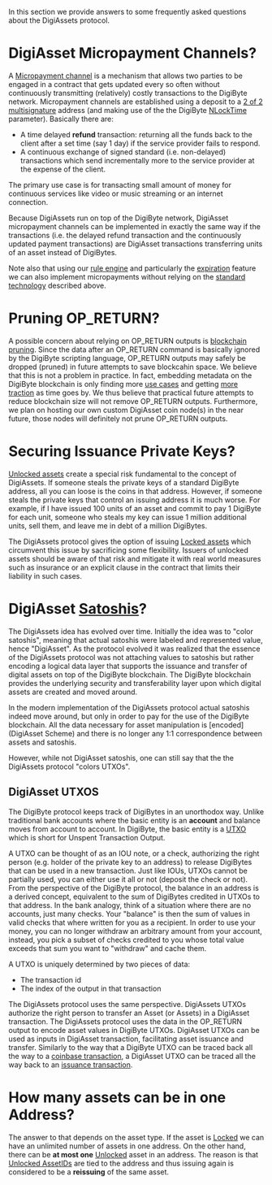 In this section we provide answers to some frequently asked questions about the DigiAssets protocol.

# DigiAsset Micropayment Channels?
A [Micropayment channel](https://bitcoin.org/en/developer-guide#micropayment-channel) is a mechanism that allows two parties to be engaged in a contract that gets updated every so often without continuously transmitting (relatively) costly transactions to the DigiByte network. Micropayment channels are established using a deposit to a [2 of 2 multisignature](DigiAsset%20Scheme#multisignature-addresses-multisig) address (and making use of the the DigiByte [NLockTime](https://en.DigiByte.it/wiki/NLockTime) parameter). Basically there are:
* A time delayed **refund** transaction: returning all the funds back to the client after a set time (say 1 day) if the service provider fails to respond.
* A continuous exchange of signed standard (i.e. non-delayed) transactions which send incrementally more to the service provider at the expense of the client. 

The primary use case is for transacting small amount of money for continuous services like video or music streaming or an internet connection.
 
Because DigiAssets run on top of the DigiByte network, DigiAsset micropayment channels can be implemented in exactly the same way if the transactions (i.e. the delayed refund transaction and the continuously updated payment transactions) are DigiAsset transactions transferring units of an asset instead of DigiBytes.

Note also that using our [rule engine](Rules) and particularly the [expiration](Rules#expiration) feature we can also implement micropayments without relying on the [standard technology](https://DigiBytej.github.io/working-with-micropayments) described above.

# Pruning OP_RETURN?

A possible concern about relying on OP_RETURN outputs is [blockchain pruning](https://en.DigiByte.it/wiki/Scalability#Storage). Since the data after an OP_RETURN command is basically ignored by the DigiByte scripting language, OP_RETURN outputs may safely be dropped (pruned) in future attempts to save blockcahin space. We believe that this is not a problem in practice. In fact, embedding metadata on the DigiByte blockchain is only finding more [use cases](http://www.coindesk.com/DigiByte-core-dev-update-5-transaction-fees-embedded-data/) and getting [more traction](http://www.slideshare.net/coinspark/DigiByte-2-and-opreturns-the-blockchain-as-tcpip/30) as time goes by. We thus believe that practical future attempts to reduce blockchain size will not remove OP_RETURN outputs. Furthermore, we plan on hosting our own custom DigiAsset coin node(s) in the near future, those nodes will definitely not prune OP_RETURN outputs.

# Securing Issuance Private Keys?
[Unlocked assets](Benefits#unlocked-assets) create a special risk fundamental to the concept of DigiAssets. 
If someone steals the private keys of a standard DigiByte address, all you can loose is the coins in that address. However, if someone steals the private keys that control an issuing address it is much worse. For example, if I have issued 100 units of an asset and commit to pay 1 DigiByte for each unit, someone who steals my key can issue 1 million additional units, sell them, and leave me in debt of a million DigiBytes.

The DigiAssets protocol gives the option of issuing [Locked assets](Benefits#locked-assets) which circumvent this issue by sacrificing some flexibility. Issuers of unlocked assets should be aware of that risk and mitigate it with real world measures such as insurance or an explicit clause in the contract that limits their liability in such cases.  

# DigiAsset [Satoshis](http://DigiByte.stackexchange.com/a/117)?
The DigiAssets idea has evolved over time. Initially the idea was to "color satoshis", meaning that actual satoshis were labeled and represented value, hence "DigiAsset". As the protocol evolved it was realized that the essence of the DigiAssets protocol was not attaching values to satoshis but rather encoding a logical data layer that supports the issuance and transfer of digital assets on top of the DigiByte blockchain. The DigiByte blockchain provides the underlying security and transferability layer upon which digital assets are created and moved around. 

In the modern implementation of the DigiAssets protocol actual satoshis indeed move around, but only in order to pay for the use of the DigiByte blockchain. All the data necessary for asset manipulation is [encoded](DigiAsset Scheme) and there is no longer any 1:1 correspondence between assets and satoshis.

However, while not DigiAsset satoshis, one can still say that the the DigiAssets protocol "colors UTXOs". 

## DigiAsset UTXOS
The DigiByte protocol keeps track of DigiBytes in an unorthodox way. Unlike traditional bank accounts where the basic entity is an **account** and balance moves from account to account. In DigiByte, the basic entity is a [UTXO](https://bitcoin.org/en/glossary/unspent-transaction-output) which is short for Unspent Transaction Output. 

A UTXO can be thought of as an IOU note, or a check, authorizing the right person (e.g. holder of the private key to an address) to release DigiBytes that can be used in a new transaction. Just like IOUs, UTXOs cannot be partially used, you can either use it all or not (deposit the check or not). From the perspective of the DigiByte protocol, the balance in an address is a derived concept, equivalent to the sum of DigiBytes credited in UTXOs to that address. In the bank analogy, think of a situation where there are no accounts, just many checks. Your "balance" is then the sum of values in valid checks that where written for you as a recipient. In order to use your money, you can no longer withdraw an arbitrary amount from your account, instead, you pick a subset of checks credited to you whose total value exceeds that sum you want to "withdraw" and cache them. 

A UTXO is uniquely determined by two pieces of data: 
* The transaction id 
* The index of the output in that transaction

The DigiAssets protocol uses the same perspective. DigiAssets UTXOs authorize the right person to transfer an Asset (or Assets) in a DigiAsset transaction. The DigiAssets protocol uses the data in the OP_RETURN output to encode asset values in DigiByte UTXOs. DigiAsset UTXOs can be used as inputs in DigiAsset transaction, facilitating asset issuance and transfer. Similarly to the way that a DigiByte UTXO can be traced back all the way to a [coinbase transaction](https://bitcoin.org/en/glossary/coinbase), a DigiAsset UTXO can be traced all the way back to an [issuance transaction](DigiAsset-Scheme#issuance-and-transfer-transactions).

# How many assets can be in one Address?
The answer to that depends on the asset type.
If the asset is [Locked](https://github.com/DigiAsset-Coins/DigiAsset-Coins-Protocol-Specification/wiki/Benefits#locked-assets) we can have an unlimited number of assets in one address. On the other hand, there can be **at most one** [Unlocked](https://github.com/DigiAsset-Coins/DigiAsset-Coins-Protocol-Specification/wiki/Benefits#unlocked-assets) asset in an address. The reason is that [Unlocked AssetIDs](https://github.com/DigiAsset-Coins/DigiAsset-Coins-Protocol-Specification/wiki/Asset%20ID#unlocked-asset-ids) are tied to the address and thus issuing again is considered to be a **reissuing** of the same asset.